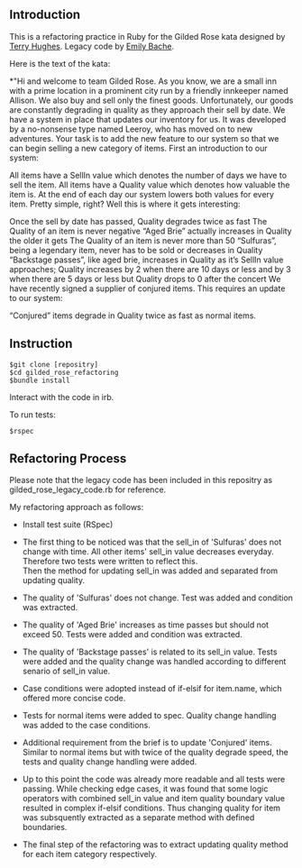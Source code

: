 ## Introduction

This is a refactoring practice in Ruby for the Gilded Rose kata designed by [Terry Hughes](http://iamnotmyself.com/2011/02/13/refactor-this-the-gilded-rose-kata/). Legacy code by [Emily Bache](https://github.com/emilybache/GildedRose-Refactoring-Kata).

Here is the text of the kata:

*"Hi and welcome to team Gilded Rose. As you know, we are a small inn with a prime location in a prominent city run by a friendly innkeeper named Allison. We also buy and sell only the finest goods. Unfortunately, our goods are constantly degrading in quality as they approach their sell by date. We have a system in place that updates our inventory for us. It was developed by a no-nonsense type named Leeroy, who has moved on to new adventures. Your task is to add the new feature to our system so that we can begin selling a new category of items. First an introduction to our system:

All items have a SellIn value which denotes the number of days we have to sell the item. All items have a Quality value which denotes how valuable the item is. At the end of each day our system lowers both values for every item. Pretty simple, right? Well this is where it gets interesting:

Once the sell by date has passed, Quality degrades twice as fast
The Quality of an item is never negative
“Aged Brie” actually increases in Quality the older it gets
The Quality of an item is never more than 50
“Sulfuras”, being a legendary item, never has to be sold or decreases in Quality
“Backstage passes”, like aged brie, increases in Quality as it’s SellIn value approaches; Quality increases by 2 when there are 10 days or less and by 3 when there are 5 days or less but Quality drops to 0 after the concert
We have recently signed a supplier of conjured items. This requires an update to our system:

“Conjured” items degrade in Quality twice as fast as normal items.

## Instruction

```
$git clone [repositry]
$cd gilded_rose_refactoring
$bundle install
```
Interact with the code in irb.

To run tests:
```
$rspec
```

## Refactoring Process

Please note that the legacy code has been included in this repositry as gilded_rose_legacy_code.rb for reference.  

My refactoring approach as follows:

- Install test suite (RSpec)
- The first thing to be noticed was that the sell_in of 'Sulfuras' does not change with time. All other items' sell_in value decreases everyday. Therefore two tests were written to reflect this.   
Then the method for updating sell_in was added and separated from updating quality.
- The quality of 'Sulfuras' does not change. Test was added and condition was extracted.
- The quality of 'Aged Brie' increases as time passes but should not exceed 50. Tests were added and condition was extracted.
- The quality of 'Backstage passes' is related to its sell_in value. Tests were added and the quality change was handled according to different senario of sell_in value.
- Case conditions were adopted instead of if-elsif for item.name, which offered more concise code.
- Tests for normal items were added to spec. Quality change handling was added to the case conditions.
- Additional requirement from the brief is to update 'Conjured' items. Similar to normal items but with twice of the quality degrade speed, the tests and quality change handling were added.  

- Up to this point the code was already more readable and all tests were passing. While checking edge cases, it was found that some logic operators with combined sell_in value and item quality boundary value resulted in complex if-elsif conditions. Thus changing quality for item was subsquently extracted as a separate method with defined boundaries.

- The final step of the refactoring was to extract updating quality method for each item category respectively.

